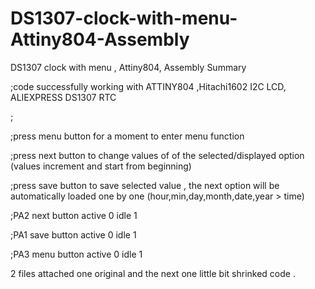 # DS1307-clock-with-menu-Attiny804-Assembly
DS1307 clock with menu , Attiny804, Assembly
Summary
 

;code successfully working with ATTINY804 ,Hitachi1602 I2C LCD, ALIEXPRESS DS1307 RTC

;

;press menu button for a moment to enter menu function

;press next button to change values of of the selected/displayed option (values increment and start from beginning)

;press save button to save selected value , the next option will be automatically loaded one by one (hour,min,day,month,date,year > time)

;PA2 next button active 0 idle 1

;PA1 save button active 0 idle 1

;PA3 menu button active 0 idle 1

 

2 files attached one original and the next one little bit shrinked code .

 

 

 
